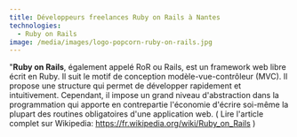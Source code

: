 ```yaml
---
title: Développeurs freelances Ruby on Rails à Nantes
technologies:
  - Ruby on Rails
image: /media/images/logo-popcorn-ruby-on-rails.jpg
---
```


"**Ruby on Rails**, également appelé RoR ou Rails, est un framework web libre écrit en Ruby. Il suit le motif de conception modèle-vue-contrôleur (MVC). Il propose une structure qui permet de développer rapidement et intuitivement. Cependant, il impose un grand niveau d'abstraction dans la programmation qui apporte en contrepartie l'économie d'écrire soi-même la plupart des routines obligatoires d'une application web. ( Lire l'article complet sur Wikipedia: https://fr.wikipedia.org/wiki/Ruby_on_Rails )
